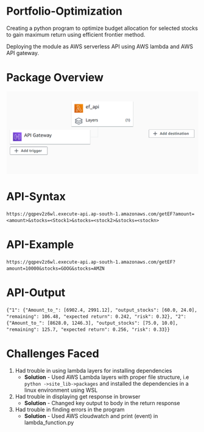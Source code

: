 # Portfolio-Optimization
Creating a python program to optimize budget allocation for selected stocks to gain maximum return using efficient frontier method.

Deploying the module as AWS serverless API using AWS lambda and AWS API gateway.

# Package Overview
![test](assets/overview.png)
# API-Syntax
```https://gqpev2z6wl.execute-api.ap-south-1.amazonaws.com/getEF?amount=<amount>&stocks=<Stock1>&stocks=<stock2>&stocks=<stockn>```

# API-Example
```https://gqpev2z6wl.execute-api.ap-south-1.amazonaws.com/getEF?amount=10000&stocks=GOOG&stocks=AMZN```

# API-Output
```{"1": {"Amount_to_": [6902.4, 2991.12], "output_stocks": [60.0, 24.0], "remaining": 106.48, "expected return": 0.242, "risk": 0.32}, "2": {"Amount_to_": [8628.0, 1246.3], "output_stocks": [75.0, 10.0], "remaining": 125.7, "expected return": 0.256, "risk": 0.33}}```

# Challenges Faced
1. Had trouble in using lambda layers for installing dependencies 
    - **Solution** - Used AWS Lambda layers with proper file structure, i.e 
     ```python ->site_lib->packages``` and installed the dependencies in a linux environment using WSL
2. Had trouble in displaying get response in browser
    - **Solution** - Changed key output to body in the return response
3. Had trouble in finding errors in the program
    - **Solution** - Used AWS cloudwatch and print (event) in lambda_function.py